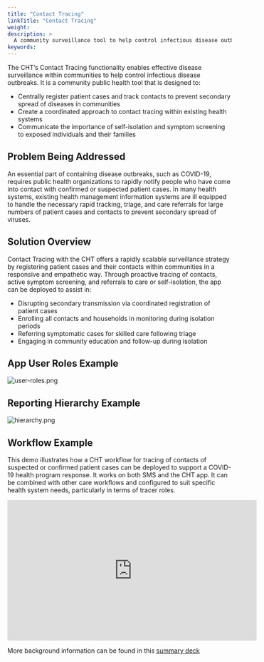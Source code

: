 ```yaml
---
title: "Contact Tracing"
linkTitle: "Contact Tracing"
weight: 
description: >
  A community surveillance tool to help control infectious disease outbreaks and mitigate secondary disease transmission
keywords:  
---
```


The CHT’s Contact Tracing functionality enables effective disease surveillance within communities to help control infectious disease outbreaks. It is a community public health tool that is designed to: 

* Centrally register patient cases and track contacts to prevent secondary spread of diseases in communities
* Create a coordinated approach to contact tracing within existing health systems
* Communicate the importance of self-isolation and symptom screening to exposed individuals and their families

## Problem Being Addressed

An essential part of containing disease outbreaks, such as COVID-19, requires public health organizations to rapidly notify people who have come into contact with confirmed or suspected patient cases. In many health systems, existing health management information systems are ill equipped to handle the necessary rapid tracking, triage, and care referrals for large numbers of patient cases and contacts to prevent secondary spread of viruses.

## Solution Overview

Contact Tracing with the CHT offers a rapidly scalable surveillance strategy by registering patient cases and their contacts within communities in a responsive and empathetic way. Through proactive tracing of contacts, active symptom screening, and referrals to care or self-isolation, the app can be deployed to assist in: 

* Disrupting secondary transmission via coordinated registration of patient cases
* Enrolling all contacts and households in monitoring during isolation periods
* Referring symptomatic cases for skilled care following triage
* Engaging in community education and follow-up during isolation

## App User Roles Example

![user-roles.png](user-roles.png)

## Reporting Hierarchy Example

![hierarchy.png](hierarchy.png)

## Workflow Example

This demo illustrates how a CHT workflow for tracing of contacts of suspected or confirmed patient cases can be deployed to support a COVID-19 health program response. It works on both SMS and the CHT app. It can be combined with other care workflows and configured to suit specific health system needs, particularly in terms of tracer roles. 

<iframe width="560" height="315" src="https://www.youtube.com/embed/I8bBeh80j-0" frameborder="0" allow="accelerometer; autoplay; encrypted-media; gyroscope; picture-in-picture" allowfullscreen></iframe>

More background information can be found in this [summary deck](https://docs.google.com/presentation/d/1gG2CqndW5pWp6Lx_3t6haiqqO-wFY7_JJ4r246YbVEw)
